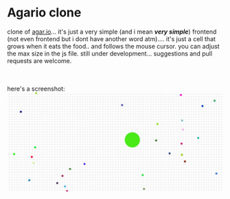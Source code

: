 # Agario clone

clone of [agar.io](https://agar.io/)... it's just a very simple (and i mean ***very simple***) frontend (not even frontend but i dont have another word atm).... it's just a cell that grows when it eats the food.. and follows the mouse cursor. you can adjust the max size in the js file. still under development... suggestions and pull requests are welcome. 

<br>
<br>
here's a screenshot:
<img src="agarioClone.jpg">
